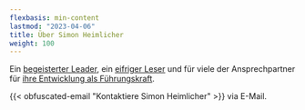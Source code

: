 ```yaml
---
flexbasis: min-content
lastmod: "2023-04-06"
title: Über Simon Heimlicher
weight: 100
---
```


Ein [begeisterter Leader](/leadership/), ein [eifriger Leser](/categories/book) und für viele der Ansprechpartner für [ihre Entwicklung als Führungskraft](/about/).

{{< obfuscated-email "Kontaktiere Simon Heimlicher" >}}  via E-Mail.
